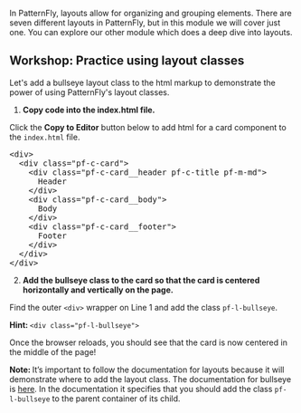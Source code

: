 In PatternFly, layouts allow for organizing and grouping elements. There are seven different layouts in PatternFly, but in this module we will cover just one. You can explore our other module which does a deep dive into layouts.

## Workshop: Practice using layout classes

Let's add a bullseye layout class to the html markup to demonstrate the power of using PatternFly's layout classes.

1) <strong>Copy code into the index.html file.</strong>

Click the <strong>Copy to Editor</strong> button below to add html for a card component to the `index.html` file.

<pre class="file" data-filename="index.html" data-target="replace">
&lt;div&gt;
  &lt;div class=&quot;pf-c-card&quot;&gt;
    &lt;div class=&quot;pf-c-card__header pf-c-title pf-m-md&quot;&gt;
      Header
    &lt;/div&gt;
    &lt;div class=&quot;pf-c-card__body&quot;&gt;
      Body
    &lt;/div&gt;
    &lt;div class=&quot;pf-c-card__footer&quot;&gt;
      Footer
    &lt;/div&gt;
  &lt;/div&gt;
&lt;/div&gt;
</pre>

2) <strong>Add the bullseye class to the card so that the card is centered horizontally and vertically on the page.</strong>

Find the outer `<div>` wrapper on Line 1 and add the class `pf-l-bullseye`.

<strong>Hint: </strong>`<div class="pf-l-bullseye">`

Once the browser reloads, you should see that the card is now centered in the middle of the page!

<strong>Note: </strong>It’s important to follow the documentation for layouts because it will demonstrate where to add the layout class. The documentation for bullseye is [here](https://www.patternfly.org/v4/documentation/core/layouts/bullseye). In the documentation it specifies that you should add the class `pf-l-bullseye` to the parent container of its child.
